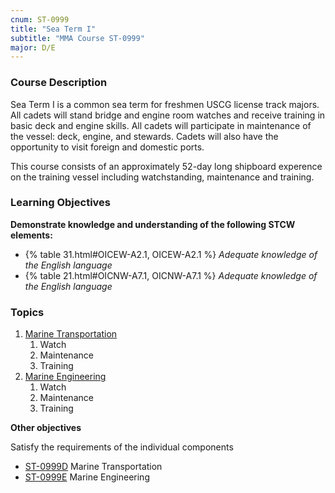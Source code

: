 ```yaml
---
cnum: ST-0999
title: "Sea Term I"
subtitle: "MMA Course ST-0999"
major: D/E
---
```


### Course Description

Sea Term I is a common sea term for freshmen USCG license track majors. All cadets will stand bridge and engine room watches and receive training in basic deck and engine skills. All cadets will participate in maintenance of the vessel: deck, engine, and stewards. Cadets will also have the opportunity to visit foreign and domestic ports.

This course consists of an approximately 52-day long shipboard experence on the training vessel including watchstanding, maintenance and training.


### Learning Objectives

**Demonstrate knowledge and understanding of the following STCW elements:**

* {% table 31.html#OICEW-A2.1, OICEW-A2.1 %} *Adequate knowledge of the English language*
* {% table 21.html#OICNW-A7.1, OICNW-A7.1 %} *Adequate knowledge of the English language*


### Topics

1. [Marine Transportation](st-0999d) 
    1. Watch
    2. Maintenance
    3. Training
2. [Marine Engineering](st-0999e) 
    1. Watch
    2. Maintenance
    3. Training



**Other objectives**


Satisfy the requirements of the individual components

*  [ST-0999D](st-0999d) Marine Transportation
*  [ST-0999E](st-0999e) Marine Engineering




